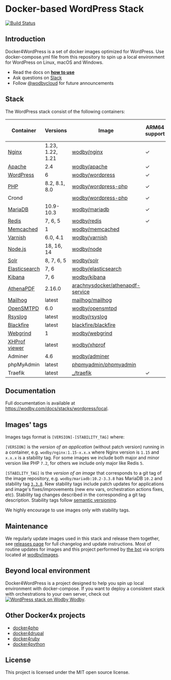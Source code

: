 # Docker-based WordPress Stack

[![Build Status](https://github.com/wodby/docker4wordpress/workflows/Run%20tests/badge.svg)](https://github.com/wodby/docker4wordpress/actions)

## Introduction

Docker4WordPress is a set of docker images optimized for WordPress. Use docker-compose.yml file from this repository to spin up a local environment for WordPress on Linux, macOS and Windows. 

* Read the docs on [**how to use**](https://wodby.com/docs/stacks/wordpress/local#usage)
* Ask questions on [Slack](http://slack.wodby.com/)
* Follow [@wodbycloud](https://twitter.com/wodbycloud) for future announcements

## Stack

The WordPress stack consist of the following containers:

| Container       | Versions         | Image                              | ARM64 support | Enabled by default |
|-----------------|------------------|------------------------------------|---------------|--------------------|
| [Nginx]         | 1.23, 1.22, 1.21 | [wodby/nginx]                      | ✓             | ✓                  |
| [Apache]        | 2.4              | [wodby/apache]                     | ✓             |                    |
| [WordPress]     | 6                | [wodby/wordpress]                  | ✓             | ✓                  |
| [PHP]           | 8.2, 8.1, 8.0    | [wodby/wordpress-php]              | ✓             |                    |
| Crond           |                  | [wodby/wordpress-php]              | ✓             | ✓                  |
| [MariaDB]       | 10.9-10.3        | [wodby/mariadb]                    | ✓             | ✓                  |
| [Redis]         | 7, 6, 5          | [wodby/redis]                      | ✓             |                    |
| [Memcached]     | 1                | [wodby/memcached]                  |               |                    |
| [Varnish]       | 6.0, 4.1         | [wodby/varnish]                    |               |                    |
| [Node.js]       | 18, 16, 14       | [wodby/node]                       |               |                    |
| [Solr]          | 8, 7, 6, 5       | [wodby/solr]                       |               |                    |
| [Elasticsearch] | 7, 6             | [wodby/elasticsearch]              |               |                    |
| [Kibana]        | 7, 6             | [wodby/kibana]                     |               |                    |
| [AthenaPDF]     | 2.16.0           | [arachnysdocker/athenapdf-service] |               |                    |
| [Mailhog]       | latest           | [mailhog/mailhog]                  |               | ✓                  |
| [OpenSMTPD]     | 6.0              | [wodby/opensmtpd]                  |               |                    |
| [Rsyslog]       | latest           | [wodby/rsyslog]                    |               |                    |
| [Blackfire]     | latest           | [blackfire/blackfire]              |               |                    |
| [Webgrind]      | 1                | [wodby/webgrind]                   |               |                    |
| [XHProf viewer] | latest           | [wodby/xhprof]                     |               |                    |
| Adminer         | 4.6              | [wodby/adminer]                    |               |                    |
| phpMyAdmin      | latest           | [phpmyadmin/phpmyadmin]            |               |                    |
| Traefik         | latest           | [_/traefik]                        | ✓             | ✓                  |
                                                                                                 
## Documentation                                                                                 

Full documentation is available at https://wodby.com/docs/stacks/wordpress/local.

## Images' tags

Images tags format is `[VERSION]-[STABILITY_TAG]` where:

`[VERSION]` is the _version of an application_ (without patch version) running in a container, e.g. `wodby/nginx:1.15-x.x.x` where Nginx version is `1.15` and `x.x.x` is a stability tag. For some images we include both major and minor version like PHP `7.2`, for others we include only major like Redis `5`. 

`[STABILITY_TAG]` is the _version of an image_ that corresponds to a git tag of the image repository, e.g. `wodby/mariadb:10.2-3.3.8` has MariaDB `10.2` and stability tag [`3.3.8`](https://github.com/wodby/mariadb/releases/tag/3.3.8). New stability tags include patch updates for applications and image's fixes/improvements (new env vars, orchestration actions fixes, etc). Stability tag changes described in the corresponding a git tag description. Stability tags follow [semantic versioning](https://semver.org/).

We highly encourage to use images only with stability tags.

## Maintenance

We regularly update images used in this stack and release them together, see [releases page](https://github.com/wodby/docker4wordpress/releases) for full changelog and update instructions. Most of routine updates for images and this project performed by [the bot](https://github.com/wodbot) via scripts located at [wodby/images](https://github.com/wodby/images).

## Beyond local environment

Docker4WordPress is a project designed to help you spin up local environment with docker-compose. If you want to deploy a consistent stack with orchestrations to your own server, check out [![WordPress stack on Wodby](https://www.google.com/s2/favicons?domain=wodby.com) Wodby](https://wodby.com/stacks/wordpress).

## Other Docker4x projects

* [docker4php](https://github.com/wodby/docker4php)
* [docker4drupal](https://github.com/wodby/docker4drupal)
* [docker4ruby](https://github.com/wodby/docker4ruby)
* [docker4python](https://github.com/wodby/docker4python)

## License

This project is licensed under the MIT open source license.

[Apache]: https://wodby.com/docs/stacks/wordpress/containers#apache
[AthenaPDF]: https://wodby.com/docs/stacks/wordpress/containers#athenapdf
[Blackfire]: https://wodby.com/docs/stacks/wordpress/containers#blackfire
[Elasticsearch]: https://wodby.com/docs/stacks/elasticsearch
[Kibana]: https://wodby.com/docs/stacks/elasticsearch
[Mailhog]: https://wodby.com/docs/stacks/wordpress/containers#mailhog
[MariaDB]: https://wodby.com/docs/stacks/wordpress/containers#mariadb
[Memcached]: https://wodby.com/docs/stacks/wordpress/containers#memcached
[Nginx]: https://wodby.com/docs/stacks/wordpress/containers#nginx
[Node.js]: https://wodby.com/docs/stacks/wordpress/containers#nodejs
[OpenSMTPD]: https://wodby.com/docs/stacks/wordpress/containers#opensmtpd
[PHP]: https://wodby.com/docs/stacks/wordpress/containers#php
[Redis]: https://wodby.com/docs/stacks/wordpress/containers#redis
[Rsyslog]: https://wodby.com/docs/stacks/wordpress/containers#rsyslog
[Solr]: https://wodby.com/docs/stacks/solr
[Varnish]: https://wodby.com/docs/stacks/wordpress/containers#varnish
[Webgrind]: https://wodby.com/docs/stacks/wordpress/containers#webgrind
[Wordpress]: https://wodby.com/docs/stacks/wordpress/containers#php
[XHProf viewer]: https://wodby.com/docs/stacks/php/containers#xhprof-viewer

[_/traefik]: https://hub.docker.com/_/traefik
[arachnysdocker/athenapdf-service]: https://hub.docker.com/r/arachnysdocker/athenapdf-service
[blackfire/blackfire]: https://hub.docker.com/r/blackfire/blackfire
[mailhog/mailhog]: https://hub.docker.com/r/mailhog/mailhog
[phpmyadmin/phpmyadmin]: https://hub.docker.com/r/phpmyadmin/phpmyadmin
[wodby/adminer]: https://github.com/wodby/adminer
[wodby/apache]: https://github.com/wodby/apache
[wodby/elasticsearch]: https://github.com/wodby/elasticsearch
[wodby/kibana]: https://github.com/wodby/kibana
[wodby/mariadb]: https://github.com/wodby/mariadb
[wodby/memcached]: https://github.com/wodby/memcached
[wodby/nginx]: https://github.com/wodby/nginx
[wodby/node]: https://github.com/wodby/node
[wodby/opensmtpd]: https://github.com/wodby/opensmtpd
[wodby/redis]: https://github.com/wodby/redis
[wodby/rsyslog]: https://github.com/wodby/rsyslog
[wodby/solr]: https://github.com/wodby/solr
[wodby/varnish]: https://github.com/wodby/varnish
[wodby/webgrind]: https://hub.docker.com/r/wodby/webgrind
[wodby/wordpress-php]: https://github.com/wodby/wordpress-php
[wodby/wordpress]: https://github.com/wodby/wordpress
[wodby/xhprof]: https://github.com/wodby/xhprof
